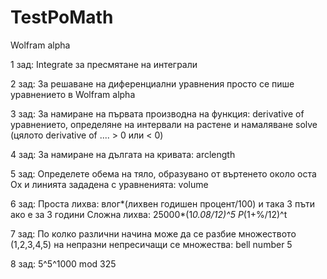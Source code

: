 # TestPoMath

Wolfram alpha 

1 зад: Integrate за пресмятане на интеграли

2 зад: За решаване на диференциални уравнения просто се пише уравнението в Wolfram alpha

3 зад: За намиране на първата производна на функция: derivative of уравнението, определяне на интервали на растене и намаляване
solve (цялото derivative of .... > 0 или < 0)

4 зад: За намиране на дългата на кривата: arclength 

5 зад: Определете обема на тяло, образувано от въртенето около оста Ох и линията
зададена с уравненията: volume

6 зад: Проста лихва: влог*(лихвен годишен процент/100) и така 3 пъти ако е за 3 години
       Сложна лихва: 25000*(1*0.08/12)^5 P*(1+%/12)^t 

7 зад: По колко различни начина може да се разбие множеството (1,2,3,4,5) на непразни непресичащи се множества: bell number 5

8 зад: 5^5^1000 mod 325



